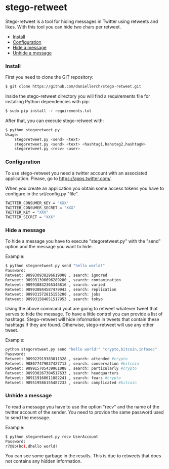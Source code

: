 # stego-retweet

Stego-retweet is a tool for hiding messages in Twitter using retweets and likes. With this tool you can hide two chars per retweet.


- [Install](#install)
- [Configuration](#configuration)
- [Hide a message](#hide-a-message)
- [Unhide a message](#unhide-a-message)


### Install

First you need to clone the GIT repository:

```bash
$ git clone https://github.com/daniellerch/stego-retweet.git
```

Inside the stego-retweet directory you will find a requirements file for installing Python dependencies with pip:

```bash
$ sudo pip install -r requirements.txt 
```

After that, you can execute stego-retweet with:

```bash
$ python stegoretweet.py
Usage:
    stegoretweet.py <send> <text>
    stegoretweet.py <send> <text> <hashtag1,hahstag2,hashtagN>
    stegoretweet.py <recv> <user>
```


### Configuration

To use stego-retweet you need a twitter account with an associated application.
Please, go to https://apps.twitter.com/.

When you create an application you obtain some access tokens you have to
configure in the srt/config.py "file".

```bash
TWITTER_CONSUMER_KEY = "XXX"
TWITTER_CONSUMER_SECRET = "XXX"
TWITTER_KEY = "XXX"
TWITTER_SECRET = "XXX"
```


### Hide a message

To hide a message you have to execute "stegoretweet.py" with the "send" option and the message you want to hide.

Example:
```bash
$ python stegoretweet.py send "hello world!"
Password:
Retweet: 989930938296619008 , search: ignored
Retweet: 989931396696289280 , search: contamination
Retweet: 989930832365346816 , search: varied
Retweet: 989930844587479043 , search: replication
Retweet: 989931572815155200 , search: jobs
Retweet: 989931584651517953 , search: tokyo      
```

Using the above command yout are going to retweet whatever tweet that serves to hide the message. To have a little control you can provide a list of hashtags. Stego-retweet will hide information in tweets that contain these hashtags if they are found. Otherwise, stego-retweet will use any other tweet.


Example:
```bash
python stegoretweet.py send "hello world!" "crypto,bitcoin,infosec"
Password:
Retweet: 989922919383011328 , search: attended #crypto
Retweet: 988077479037427713 , search: conservation #bitcoin
Retweet: 989915705439961088 , search: particularly #crypto
Retweet: 989930267304517633 , search: headquarters
Retweet: 989119168611082241 , search: fears #crypto
Retweet: 989519586155487233 , search: complicated #bitcoin 
```


### Unhide a message
To read a message you have to use the option "recv" and the name of the twitter account of the sender. You need to provide the same password used to send the message.

Example:
```bash
$ python stegoretweet.py recv UserAccount
Password:
r7@8b(hd(,dhello world!
```

You can see some garbage in the results. This is due to retweets that does not contains any hidden information.







